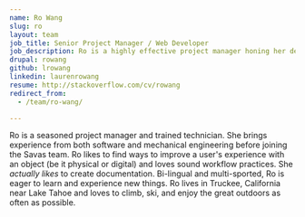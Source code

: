```yaml
---
name: Ro Wang
slug: ro
layout: team
job_title: Senior Project Manager / Web Developer
job_description: Ro is a highly effective project manager honing her development skills at Savas Labs.
drupal: rowang
github: lrowang
linkedin: laurenrowang
resume: http://stackoverflow.com/cv/rowang
redirect_from:
  - /team/ro-wang/

---
```


Ro is a seasoned project manager and trained technician. She brings experience from both software and mechanical engineering before joining the Savas team. Ro likes to find ways to improve a user's experience with an object (be it physical or digital) and loves sound workflow practices. She _actually likes_ to create documentation. Bi-lingual and multi-sported, Ro is eager to learn and experience new things. Ro lives in Truckee, California near Lake Tahoe and loves to climb, ski, and enjoy the great outdoors as often as possible.
